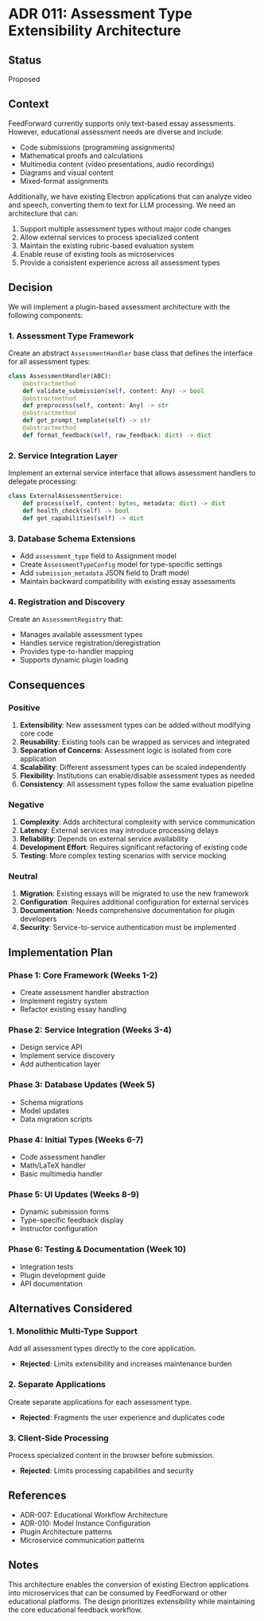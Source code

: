 # ADR 011: Assessment Type Extensibility Architecture

## Status

Proposed

## Context

FeedForward currently supports only text-based essay assessments. However, educational assessment needs are diverse and include:

- Code submissions (programming assignments)
- Mathematical proofs and calculations
- Multimedia content (video presentations, audio recordings)
- Diagrams and visual content
- Mixed-format assignments

Additionally, we have existing Electron applications that can analyze video and speech, converting them to text for LLM processing. We need an architecture that can:

1. Support multiple assessment types without major code changes
2. Allow external services to process specialized content
3. Maintain the existing rubric-based evaluation system
4. Enable reuse of existing tools as microservices
5. Provide a consistent experience across all assessment types

## Decision

We will implement a plugin-based assessment architecture with the following components:

### 1. Assessment Type Framework

Create an abstract `AssessmentHandler` base class that defines the interface for all assessment types:

```python
class AssessmentHandler(ABC):
    @abstractmethod
    def validate_submission(self, content: Any) -> bool
    @abstractmethod
    def preprocess(self, content: Any) -> str
    @abstractmethod
    def get_prompt_template(self) -> str
    @abstractmethod
    def format_feedback(self, raw_feedback: dict) -> dict
```

### 2. Service Integration Layer

Implement an external service interface that allows assessment handlers to delegate processing:

```python
class ExternalAssessmentService:
    def process(self, content: bytes, metadata: dict) -> dict
    def health_check(self) -> bool
    def get_capabilities(self) -> dict
```

### 3. Database Schema Extensions

- Add `assessment_type` field to Assignment model
- Create `AssessmentTypeConfig` model for type-specific settings
- Add `submission_metadata` JSON field to Draft model
- Maintain backward compatibility with existing essay assessments

### 4. Registration and Discovery

Create an `AssessmentRegistry` that:
- Manages available assessment types
- Handles service registration/deregistration
- Provides type-to-handler mapping
- Supports dynamic plugin loading

## Consequences

### Positive

1. **Extensibility**: New assessment types can be added without modifying core code
2. **Reusability**: Existing tools can be wrapped as services and integrated
3. **Separation of Concerns**: Assessment logic is isolated from core application
4. **Scalability**: Different assessment types can be scaled independently
5. **Flexibility**: Institutions can enable/disable assessment types as needed
6. **Consistency**: All assessment types follow the same evaluation pipeline

### Negative

1. **Complexity**: Adds architectural complexity with service communication
2. **Latency**: External services may introduce processing delays
3. **Reliability**: Depends on external service availability
4. **Development Effort**: Requires significant refactoring of existing code
5. **Testing**: More complex testing scenarios with service mocking

### Neutral

1. **Migration**: Existing essays will be migrated to use the new framework
2. **Configuration**: Requires additional configuration for external services
3. **Documentation**: Needs comprehensive documentation for plugin developers
4. **Security**: Service-to-service authentication must be implemented

## Implementation Plan

### Phase 1: Core Framework (Weeks 1-2)
- Create assessment handler abstraction
- Implement registry system
- Refactor existing essay handling

### Phase 2: Service Integration (Weeks 3-4)
- Design service API
- Implement service discovery
- Add authentication layer

### Phase 3: Database Updates (Week 5)
- Schema migrations
- Model updates
- Data migration scripts

### Phase 4: Initial Types (Weeks 6-7)
- Code assessment handler
- Math/LaTeX handler
- Basic multimedia handler

### Phase 5: UI Updates (Weeks 8-9)
- Dynamic submission forms
- Type-specific feedback display
- Instructor configuration

### Phase 6: Testing & Documentation (Week 10)
- Integration tests
- Plugin development guide
- API documentation

## Alternatives Considered

### 1. Monolithic Multi-Type Support
Add all assessment types directly to the core application.
- **Rejected**: Limits extensibility and increases maintenance burden

### 2. Separate Applications
Create separate applications for each assessment type.
- **Rejected**: Fragments the user experience and duplicates code

### 3. Client-Side Processing
Process specialized content in the browser before submission.
- **Rejected**: Limits processing capabilities and security

## References

- ADR-007: Educational Workflow Architecture
- ADR-010: Model Instance Configuration
- Plugin Architecture patterns
- Microservice communication patterns

## Notes

This architecture enables the conversion of existing Electron applications into microservices that can be consumed by FeedForward or other educational platforms. The design prioritizes extensibility while maintaining the core educational feedback workflow.